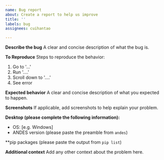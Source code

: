 ```yaml
---
name: Bug report
about: Create a report to help us improve
title: ''
labels: bug
assignees: cuihantao

---
```


**Describe the bug**
A clear and concise description of what the bug is.

**To Reproduce**
Steps to reproduce the behavior:
1. Go to '...'
2. Run '....'
3. Scroll down to '....'
4. See error

**Expected behavior**
A clear and concise description of what you expected to happen.

**Screenshots**
If applicable, add screenshots to help explain your problem.

**Desktop (please complete the following information):**
 - OS: [e.g. Windows]
 - ANDES version (please paste the preamble from `andes`)


**pip packages (please paste the output from `pip list`)


**Additional context**
Add any other context about the problem here.
